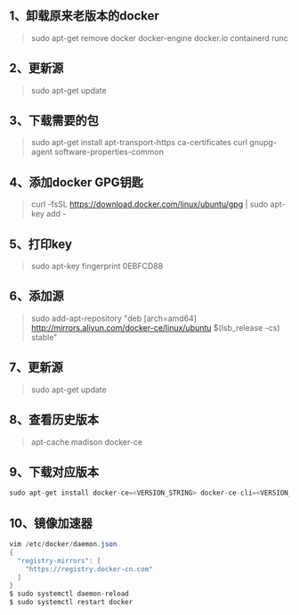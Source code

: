 ## 1、卸载原来老版本的docker
> sudo apt-get remove docker docker-engine docker.io containerd runc

## 2、更新源
> sudo apt-get update

## 3、下载需要的包
> sudo apt-get install apt-transport-https ca-certificates curl gnupg-agent software-properties-common

## 4、添加docker GPG钥匙
> curl -fsSL https://download.docker.com/linux/ubuntu/gpg | sudo apt-key add -

## 5、打印key 
> sudo apt-key fingerprint 0EBFCD88

## 6、添加源
> sudo add-apt-repository "deb [arch=amd64] http://mirrors.aliyun.com/docker-ce/linux/ubuntu $(lsb_release -cs) stable"

## 7、更新源
> sudo apt-get update

## 8、查看历史版本
> apt-cache madison docker-ce

## 9、下载对应版本
```java
sudo apt-get install docker-ce=<VERSION_STRING> docker-ce-cli=<VERSION_STRING> containerd.io 或者 sudo apt-get -y install docker-ce
```

## 10、镜像加速器
```java
vim /etc/docker/daemon.json
{
  "registry-mirrors": [
    "https://registry.docker-cn.com"
  ]
}
$ sudo systemctl daemon-reload
$ sudo systemctl restart docker
```